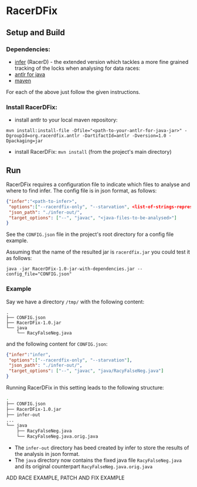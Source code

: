 # RacerDFix

## Setup and Build
### Dependencies:
* [infer](https://github.com/andrecostea/infer) (RacerD) - the extended version which tackles a more fine grained tracking of the locks when analysing for data races:
* [antlr for java](https://github.com/andrecostea/antlr-java)
* [maven](https://maven.apache.org/install.html)

For each of the above just follow the given instructions. 

### Install RacerDFix:
* install antlr to your local maven repository:

`mvn install:install-file -Dfile="<path-to-your-antlr-for-java-jar>" -DgroupId=org.racerdfix.antlr -DartifactId=antlr -Dversion=1.0 -Dpackaging=jar`

* install RacerDFix:
`mvn install` (from the project's main directory)

## Run
RacerDFix requires a configuration file to indicate which files to analyse and where to find infer. The config file is in json format, as follows:

```json
{"infer":"<path-to-infer>",
 "options":["--racerdfix-only", "--starvation", <list-of-strings-representing-additional-infer-options>],
 "json_path": "./infer-out/",
 "target_options": ["--", "javac", "<java-files-to-be-analysed>"]
}
```

See the `CONFIG.json` file in the project's root directory for a config file example.

Assuming that the name of the resulted jar is `racerdfix.jar` you could test it as follows:

`java -jar RacerDFix-1.0-jar-with-dependencies.jar --config_file="CONFIG.json"`

### Example
Say we have a directory `/tmp/` with the following content:

```
.
├── CONFIG.json
├── RacerDFix-1.0.jar
└── java
    └── RacyFalseNeg.java
```

and the following content for `CONFIG.json`:

```json
{"infer":"infer",
 "options":["--racerdfix-only", "--starvation"],
 "json_path": "./infer-out/",
 "target_options": ["--", "javac", "java/RacyFalseNeg.java"]
}
```

Running RacerDFix in this setting leads to the following structure:

```bash
.
├── CONFIG.json
├── RacerDFix-1.0.jar
├── infer-out
...
└── java
    ├── RacyFalseNeg.java
    └── RacyFalseNeg.java.orig.java
```

* The `infer-out` directory has beed created by infer to store the results of the analysis in json format. 
* The `java` directory now contains the fixed java file `RacyFalseNeg.java` and its original counterpart  `RacyFalseNeg.java.orig.java`


ADD RACE EXAMPLE, PATCH AND FIX EXAMPLE
